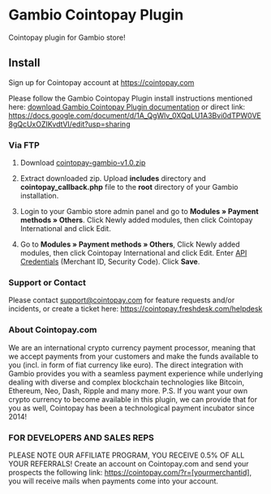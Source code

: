 # Gambio Cointopay Plugin

Cointopay plugin for Gambio store!


## Install

Sign up for Cointopay account at <https://cointopay.com>

Please follow the Gambio Cointopay Plugin install instructions mentioned here: <a href="https://docs.google.com/document/d/1A_QgWlv_0XQqLU1A3Bvi0dTPW0VE8gQcUxOZIKvdtVI/edit?usp=sharing">download Gambio Cointopay Plugin documentation</a> or direct link: https://docs.google.com/document/d/1A_QgWlv_0XQqLU1A3Bvi0dTPW0VE8gQcUxOZIKvdtVI/edit?usp=sharing


### Via FTP

1. Download [cointopay-gambio-v1.0.zip](https://github.com/Cointopay/Gambio/releases/download/cointopay-gambio-v1.0.zip/cointopay-gambio-v1.0.zip)

2. Extract downloaded zip. Upload **includes** directory and **cointopay_callback.php** file to the **root** directory of your Gambio installation.

3. Login to your Gambio store admin panel and go to **Modules » Payment methods » Others**. Click Newly added modules, then click Cointopay International and click Edit.

4. Go to **Modules » Payment methods » Others**, Click Newly added modules, then click Cointopay International and click Edit. Enter [API Credentials](http://cointopay.com) (Merchant ID, Security Code). Click **Save**.


### Support or Contact
Please contact support@cointopay.com for feature requests and/or incidents, or create a ticket here: https://cointopay.freshdesk.com/helpdesk

### About Cointopay.com
We are an international crypto currency payment processor, meaning that we accept payments from your customers and make the funds available to you (incl. in form of fiat currency like euro). The direct integration with Gambio provides you with a seamless payment experience while underlying dealing with diverse and complex blockchain technologies like Bitcoin, Ethereum, Neo, Dash, Ripple and many more. P.S. If you want your own crypto currency to become available in this plugin, we can provide that for you as well, Cointopay has been a technological payment incubator since 2014!

### FOR DEVELOPERS AND SALES REPS
PLEASE NOTE OUR AFFILIATE PROGRAM, YOU RECEIVE 0.5% OF ALL YOUR REFERRALS!
Create an account on Cointopay.com and send your prospects the following link: https://cointopay.com/?r=[yourmerchantid], you will receive mails when payments come into your account.
